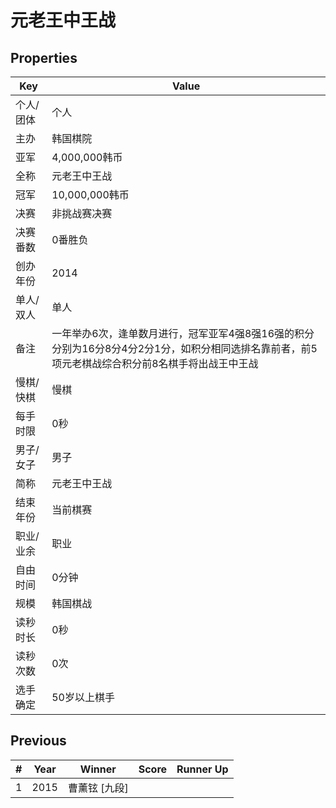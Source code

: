 # 元老王中王战

## Properties

| Key | Value |
| --- | ----- |
| 个人/团体 | 个人 |
| 主办 | 韩国棋院 |
| 亚军 | 4,000,000韩币 |
| 全称 | 元老王中王战 |
| 冠军 | 10,000,000韩币 |
| 决赛 | 非挑战赛决赛 |
| 决赛番数 | 0番胜负 |
| 创办年份 | 2014 |
| 单人/双人 | 单人 |
| 备注 | 一年举办6次，逢单数月进行，冠军亚军4强8强16强的积分分别为16分8分4分2分1分，如积分相同选排名靠前者，前5项元老棋战综合积分前8名棋手将出战王中王战 |
| 慢棋/快棋 | 慢棋 |
| 每手时限 | 0秒 |
| 男子/女子 | 男子 |
| 简称 | 元老王中王战 |
| 结束年份 | 当前棋赛 |
| 职业/业余 | 职业 |
| 自由时间 | 0分钟 |
| 规模 | 韩国棋战 |
| 读秒时长 | 0秒 |
| 读秒次数 | 0次 |
| 选手确定 | 50岁以上棋手 |

## Previous

| # | Year | Winner | Score | Runner Up |
| --- | --- | --- | --- | --- |
| 1 | 2015 | 曹薰铉 [九段] |  |  |

